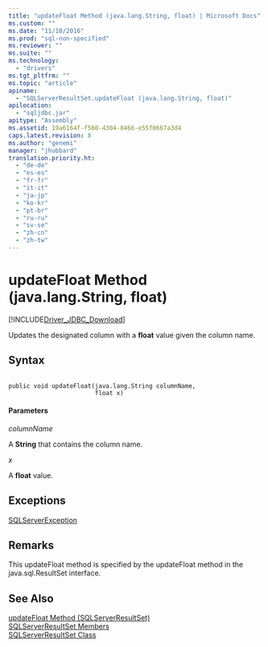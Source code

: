 ```yaml
---
title: "updateFloat Method (java.lang.String, float) | Microsoft Docs"
ms.custom: ""
ms.date: "11/10/2016"
ms.prod: "sql-non-specified"
ms.reviewer: ""
ms.suite: ""
ms.technology: 
  - "drivers"
ms.tgt_pltfrm: ""
ms.topic: "article"
apiname: 
  - "SQLServerResultSet.updateFloat (java.lang.String, float)"
apilocation: 
  - "sqljdbc.jar"
apitype: "Assembly"
ms.assetid: 19a6164f-f560-4304-8466-e55f0667a3d4
caps.latest.revision: 8
ms.author: "genemi"
manager: "jhubbard"
translation.priority.ht: 
  - "de-de"
  - "es-es"
  - "fr-fr"
  - "it-it"
  - "ja-jp"
  - "ko-kr"
  - "pt-br"
  - "ru-ru"
  - "sv-se"
  - "zh-cn"
  - "zh-tw"
---
```

# updateFloat Method (java.lang.String, float)
[!INCLUDE[Driver_JDBC_Download](../../../connect/jdbc/includes)]

  Updates the designated column with a **float** value given the column name.  
  
## Syntax  
  
```  
  
public void updateFloat(java.lang.String columnName,  
                        float x)  
```  
  
#### Parameters  
 *columnName*  
  
 A **String** that contains the column name.  
  
 *x*  
  
 A **float** value.  
  
## Exceptions  
 [SQLServerException](../../../connect/jdbc/reference/sqlserverexception-class.md)  
  
## Remarks  
 This updateFloat method is specified by the updateFloat method in the java.sql.ResultSet interface.  
  
## See Also  
 [updateFloat Method &#40;SQLServerResultSet&#41;](../../../connect/jdbc/reference/updatefloat-method--sqlserverresultset-.md)   
 [SQLServerResultSet Members](../../../connect/jdbc/reference/sqlserverresultset-members.md)   
 [SQLServerResultSet Class](../../../connect/jdbc/reference/sqlserverresultset-class.md)  
  
  